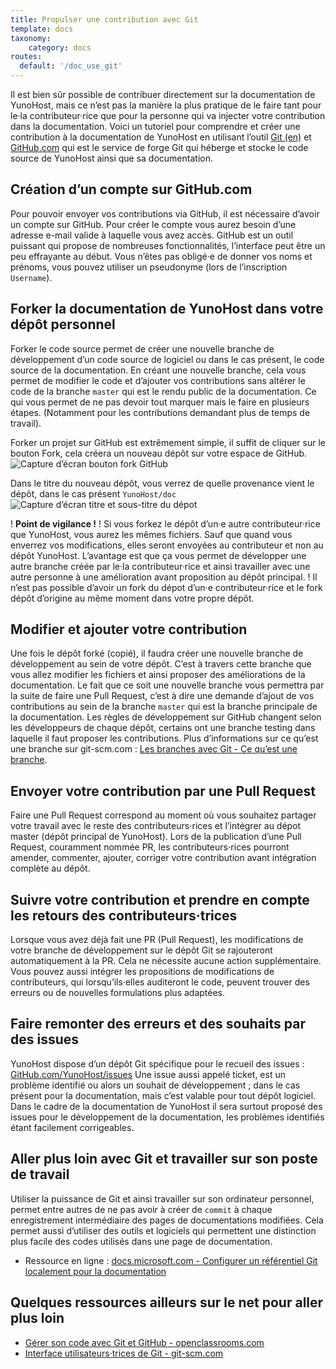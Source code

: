 ```yaml
---
title: Propulser une contribution avec Git
template: docs
taxonomy:
    category: docs
routes:
  default: '/doc_use_git'
---
```


Il est bien sûr possible de contribuer directement sur la documentation de YunoHost, mais ce n’est pas la manière la plus pratique de le faire tant pour le·la contributeur·rice que pour la personne qui va injecter votre contribution dans la documentation. Voici un tutoriel pour comprendre et créer une contribution à la documentation de YunoHost en utilisant l’outil [Git (en)](https://git-scm.com/) et [GitHub.com](http://github.com/) qui est le service de forge Git qui héberge et stocke le code source de YunoHost ainsi que sa documentation.

## Création d’un compte sur GitHub.com

Pour pouvoir envoyer vos contributions via GitHub, il est nécessaire d’avoir un compte sur GitHub. Pour créer le compte vous aurez besoin d’une adresse e-mail valide à laquelle vous avez accès. GitHub est un outil puissant qui propose de nombreuses fonctionnalités, l’interface peut être un peu effrayante au début.
Vous n’êtes pas obligé·e de donner vos noms et prénoms, vous pouvez utiliser un pseudonyme (lors de l’inscription `Username`).

## Forker la documentation de YunoHost dans votre dépôt personnel

Forker le code source permet de créer une nouvelle branche de développement d’un code source de logiciel ou dans le cas présent, le code source de la documentation. En créant une nouvelle branche, cela vous permet de modifier le code et d’ajouter vos contributions sans altérer le code de la branche `master` qui est le rendu public de la documentation. Ce qui vous permet de ne pas devoir tout marquer mais le faire en plusieurs étapes. (Notamment pour les contributions demandant plus de temps de travail).

Forker un projet sur GitHub est extrêmement simple, il suffit de cliquer sur le bouton Fork, cela créera un nouveau dépôt sur votre espace de GitHub.
![Capture d’écran bouton fork GitHub](image://github_fork_button.png)

Dans le titre du nouveau dépôt, vous verrez de quelle provenance vient le dépôt, dans le cas présent `YunoHost/doc`
![Capture d’écran titre et sous-titre du dépot](image://github_fork_title.png)

! **Point de vigilance !**
! Si vous forkez le dépôt d’un·e autre contributeur·rice que YunoHost, vous aurez les mêmes fichiers. Sauf que quand vous enverrez vos modifications, elles seront envoyées au contributeur et non au dépôt YunoHost. L’avantage est que ça vous permet de développer une autre branche créée par le·la contributeur·rice et ainsi travailler avec une autre personne à une amélioration avant proposition au dépôt principal.
! Il n’est pas possible d’avoir un fork du dépot d’un·e contributeur·rice et le fork dépôt d’origine au même moment dans votre propre dépôt.

## Modifier et ajouter votre contribution

Une fois le dépôt forké (copié), il faudra créer une nouvelle branche de développement au sein de votre dépôt. C’est à travers cette branche que vous allez modifier les fichiers et ainsi proposer des améliorations de la documentation. Le fait que ce soit une nouvelle branche vous permettra par la suite de faire une Pull Request, c’est à dire une demande d’ajout de vos contributions au sein de la branche `master` qui est la branche principale de la documentation. Les règles de développement sur GitHub changent selon les développeurs de chaque dépôt, certains ont une branche testing dans laquelle il faut proposer les contributions.
Plus d’informations sur ce qu’est une branche sur git-scm.com : [Les branches avec Git - Ce qu’est une branche](https://git-scm.com/book/fr/v1/Les-branches-avec-Git-Ce-qu-est-une-branche).

## Envoyer votre contribution par une Pull Request

Faire une Pull Request correspond au moment où vous souhaitez partager votre travail avec le reste des contributeurs⋅rices et l’intégrer au dépot master (dépôt principal de YunoHost). Lors de la publication d’une Pull Request, couramment nommée PR, les contributeurs⋅rices pourront amender, commenter, ajouter, corriger votre contribution avant intégration complète au dépôt.

## Suivre votre contribution et prendre en compte les retours des contributeurs·trices

Lorsque vous avez déjà fait une PR (Pull Request), les modifications de votre branche de développement sur le dépôt Git se rajouteront automatiquement à la PR. Cela ne nécessite aucune action supplémentaire. Vous pouvez aussi intégrer les propositions de modifications de contributeurs, qui lorsqu’ils·elles auditeront le code, peuvent trouver des erreurs ou de nouvelles formulations plus adaptées.

## Faire remonter des erreurs et des souhaits par des issues

YunoHost dispose d’un dépôt Git spécifique pour le recueil des issues : [GitHub.com/YunoHost/issues](https://github.com/YunoHost/issues)
Une issue aussi appelé ticket, est un problème identifié ou alors un souhait de développement ; dans le cas présent pour la documentation, mais c’est valable pour tout dépôt logiciel. Dans le cadre de la documentation de YunoHost il sera surtout proposé des issues pour le développement de la documentation, les problèmes identifiés étant facilement corrigeables.

## Aller plus loin avec Git et travailler sur son poste de travail

Utiliser la puissance de Git et ainsi travailler sur son ordinateur personnel, permet entre autres de ne pas avoir à créer de `commit` à chaque enregistrement intermédiaire des pages de documentations modifiées. Cela permet aussi d’utiliser des outils et logiciels qui permettent une distinction plus facile des codes utilisés dans une page de documentation.

- Ressource en ligne : [docs.microsoft.com - Configurer un référentiel Git localement pour la documentation](https://docs.microsoft.com/fr-fr/contribute/get-started-setup-local)

## Quelques ressources ailleurs sur le net pour aller plus loin

- [Gérer son code avec Git et GitHub - openclassrooms.com](https://openclassrooms.com/fr/courses/2342361-gerez-votre-code-avec-git-et-github)
- [Interface utilisateurs·trices de Git - git-scm.com](https://git-scm.com/download/gui/linux)
